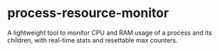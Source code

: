 # process-resource-monitor
A lightweight tool to monitor CPU and RAM usage of a process and its children, with real-time stats and resettable max counters.
